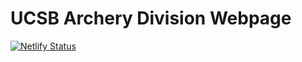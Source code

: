 # UCSB Archery Division Webpage

[![Netlify Status](https://api.netlify.com/api/v1/badges/89b3cc0a-46d4-4f9b-94e2-c459292afe8e/deploy-status)](https://thearcherydiv.netlify.app/) 